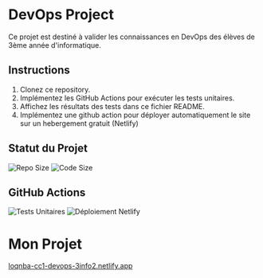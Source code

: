 # DevOps Project

Ce projet est destiné à valider les connaissances en DevOps des élèves de 3ème année d'informatique.

## Instructions

1. Clonez ce repository.
2. Implémentez les GitHub Actions pour exécuter les tests unitaires.
3. Affichez les résultats des tests dans ce fichier README.
4. Implémentez une github action pour déployer automatiquement le site sur un hebergement gratuit (Netlify)
## Statut du Projet


![Repo Size](https://img.shields.io/github/repo-size/loqnba/CC1-DEVOPS-3INFO2)
![Code Size](https://img.shields.io/github/languages/code-size/loqnba/CC1-DEVOPS-3INFO2)


## GitHub Actions

![Tests Unitaires](https://github.com/loqnba/CC1-DEVOPS-3INFO2/actions/workflows/ci.yml/badge.svg?branch=main)
![Déploiement Netlify](https://github.com/loqnba/CC1-DEVOPS-3INFO2/actions/workflows/deploy.yml/badge.svg?branch=main)




# Mon Projet
[loqnba-cc1-devops-3info2.netlify.app](https://loqnba-cc1-devops-3info2.netlify.app)

